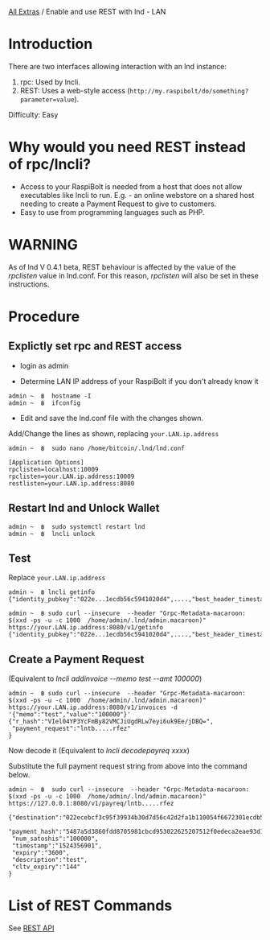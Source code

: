 [All Extras](README.md) / Enable and use REST with lnd - LAN

# Introduction #
There are two interfaces allowing interaction with an lnd instance:

1. rpc: Used by lncli.
2. REST: Uses a web-style access (`http://my.raspibolt/do/something?parameter=value`).

Difficulty: Easy

# Why would you need REST instead of rpc/lncli? #

* Access to your RaspiBolt is needed from a host that does not allow executables like lncli to run. E.g. - an online webstore on a shared host needing to create a Payment Request to give to customers.
* Easy to use from programming languages such as PHP.

# WARNING #
As of lnd V 0.4.1 beta, REST behaviour is affected by the value of the *rpclisten* value in lnd.conf. For this reason, *rpclisten* will also be set in these instructions.

# Procedure #

## Explictly set rpc and REST access ##

* login as admin

* Determine LAN IP address of your RaspiBolt if you don't already know it
```
admin ~  ฿  hostname -I
admin ~  ฿  ifconfig
```

* Edit and save the lnd.conf file with the changes shown.

Add/Change the lines as shown, replacing `your.LAN.ip.address`

`admin ~  ฿  sudo nano /home/bitcoin/.lnd/lnd.conf`

```
[Application Options]
rpclisten=localhost:10009
rpclisten=your.LAN.ip.address:10009
restlisten=your.LAN.ip.address:8080
```
## Restart lnd  and Unlock Wallet ##
```
admin ~  ฿  sudo systemctl restart lnd
admin ~  ฿  lncli unlock
```

## Test ##
Replace `your.LAN.ip.address`
```
admin ~  ฿ lncli getinfo
{"identity_pubkey":"022e...1ecdb56c5941020d4",....,"best_header_timestamp":"1524352102"}

admin ~  ฿ sudo curl --insecure  --header "Grpc-Metadata-macaroon: $(xxd -ps -u -c 1000  /home/admin/.lnd/admin.macaroon)"   https://your.LAN.ip.address:8080/v1/getinfo
{"identity_pubkey":"022e...1ecdb56c5941020d4",....,"best_header_timestamp":"1524352102"}
```

## Create a Payment Request ##
(Equivalent to *lncli addinvoice --memo test --amt 100000*)
```
admin ~  ฿ sudo curl --insecure  --header "Grpc-Metadata-macaroon: $(xxd -ps -u -c 1000  /home/admin/.lnd/admin.macaroon)"   https://your.LAN.ip.address:8080/v1/invoices -d '{"memo":"test","value":"100000"}'
{"r_hash":"VIel04YP3YcFmBy82VMCJiUgdRLw7eyi6uk9Ee/jDBQ=",
 "payment_request":"lntb.....rfez"
}
```
Now decode it (Equivalent to *lncli decodepayreq xxxx*)

Substitute the full payment request string from above into the command below.
```
admin ~  ฿  sudo curl --insecure  --header "Grpc-Metadata-macaroon: $(xxd -ps -u -c 1000  /home/admin/.lnd/admin.macaroon)"   https://127.0.0.1:8080/v1/payreq/lntb.....rfez

{"destination":"022ecebcf3c95f39934b30d7d56c42d2fa1b110054f6672301ecdb56c5941020d4",
 "payment_hash":"5487a5d3860fdd8705981cbcd953022625207512f0edeca2eae93d11efe30c14",
 "num_satoshis":"100000",
 "timestamp":"1524356901",
 "expiry":"3600",
 "description":"test",
 "cltv_expiry":"144"
}
```

# List of REST Commands #
See [REST API](https://github.com/ndeet/php-ln-lnd-rest/tree/master/docs/Api)




